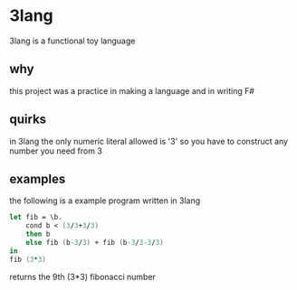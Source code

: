 # 3lang
3lang is a functional toy language

## why
this project was a practice in making a language and in writing F#

## quirks
in 3lang the only numeric literal allowed is '3' 
so you have to construct any number you need from 3

## examples
the following is a example program written in 3lang

```fs
let fib = \b. 
    cond b < (3/3+3/3)
    then b
    else fib (b-3/3) + fib (b-3/3-3/3)
in
fib (3*3)
```

returns the 9th (3*3) fibonacci number
